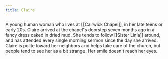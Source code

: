 ```yaml
---
title: Claire
---
```


A young human woman who lives at [[Cairwick Chapel]], in her late teens or early 20s. Claire arrived at the chapel's doorstep seven months ago in a fancy dress caked in dried mud. She tends to follow [[Sister Linia]] around, and has attended every single morning sermon since the day she arrived. Claire is polite toward her neighbors and helps take care of the church, but people tend to see her as a bit strange. Her smile doesn't reach her eyes.